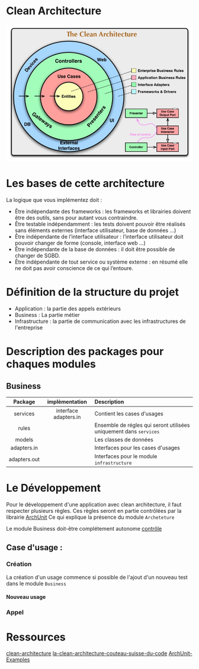 # Clean Architecture
![img.png](img.png)
# Les bases de cette architecture
La logique que vous implémentez doit :

   * Être indépendante des frameworks : les frameworks et librairies doivent être des outils, sans pour autant vous contraindre. 
   * Être testable indépendamment : les tests doivent pouvoir être réalisés sans éléments externes (interface utilisateur, base de données ...)
   * Être indépendante de l’interface utilisateur : l’interface utilisateur doit pouvoir changer de forme (console, interface web ...)
   * Être indépendante de la base de données : il doit être possible de changer de SGBD.
   * Être indépendante de tout service ou système externe : en résumé elle ne doit pas avoir conscience de ce qui l’entoure.



# Définition de la structure du projet

* Application : la partie des appels extérieurs
* Business : La partie métier
* Infrastructure : la partie de communication avec les infrastructures de l'entreprise

# Description des packages pour chaques modules

## Business

|   Package    |      implèmentation      | Description                                                        |
|:------------:|:------------------------:|:-------------------------------------------------------------------|
|   services   |  interface adapters.in   | Contient les cases d'usages                                        |
|    rules     |                          | Ensemble de régles qui seront utilisées uniquement dans `services` |
|    models    |                          | Les classes de données                                             |
| adapters.in  |                          | Interfaces pour les cases d'usages                                 |
| adapters.out |                          | Interfaces pour le module `infrastructure`                          |

# Le Développement
Pour le développement d'une application avec clean architecture, 
il faut respecter plusieurs règles.
Ces règles seront en partie contrôlées par la librairie [ArchUnit](https://www.archunit.org/userguide/html/000_Index.html) 
 Ce qui explique la présence du module `Archeteture`

Le module Business doit-être complétement autonome [contrôle](architecture/src/test/java/org/model/projet/architecture/ControleArchitectureBusinessTest.java)



## Case d'usage :
### Création
La création d'un usage commence si possible de l'ajout d'un nouveau test dans le module `Business`
#### Nouveau usage

### Appel
# Ressources
[clean-architecture](https://leandeep.com/clean-architecture/)
[la-clean-architecture-couteau-suisse-du-code](https://easypartner.fr/blog/la-clean-architecture-couteau-suisse-du-code/)
[ArchUnit-Examples](https://github.com/TNG/ArchUnit-Examples/blob/main/example-plain/src/test/java/com/tngtech/archunit/exampletest/LayeredArchitectureTest.java)
